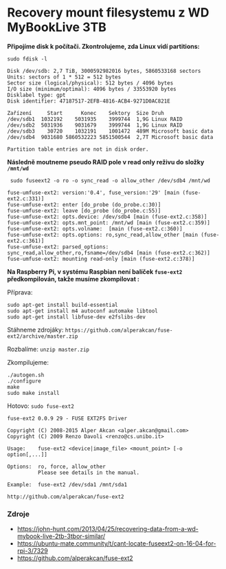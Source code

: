 Recovery mount filesystemu z WD MyBookLive 3TB
==

**Připojíme disk k počítači. Zkontrolujeme, zda Linux vidí partitions:**

`sudo fdisk -l`

```
Disk /dev/sdb: 2,7 TiB, 3000592982016 bytes, 5860533168 sectors
Units: sectors of 1 * 512 = 512 bytes
Sector size (logical/physical): 512 bytes / 4096 bytes
I/O size (minimum/optimal): 4096 bytes / 33553920 bytes
Disklabel type: gpt
Disk identifier: 47187517-2EFB-4816-ACB4-9271D0AC821E

Zařízení     Start      Konec    Sektory  Size Druh
/dev/sdb1  1032192    5031935    3999744  1,9G Linux RAID
/dev/sdb2  5031936    9031679    3999744  1,9G Linux RAID
/dev/sdb3    30720    1032191    1001472  489M Microsoft basic data
/dev/sdb4  9031680 5860532223 5851500544  2,7T Microsoft basic data

Partition table entries are not in disk order.
```

**Následně moutneme pseudo RAID pole v read only reživu do složky `/mnt/wd`**

` sudo fuseext2 -o ro -o sync_read -o allow_other /dev/sdb4 /mnt/wd`

```
fuse-umfuse-ext2: version:'0.4', fuse_version:'29' [main (fuse-ext2.c:331)]
fuse-umfuse-ext2: enter [do_probe (do_probe.c:30)]
fuse-umfuse-ext2: leave [do_probe (do_probe.c:55)]
fuse-umfuse-ext2: opts.device: /dev/sdb4 [main (fuse-ext2.c:358)]
fuse-umfuse-ext2: opts.mnt_point: /mnt/wd [main (fuse-ext2.c:359)]
fuse-umfuse-ext2: opts.volname:  [main (fuse-ext2.c:360)]
fuse-umfuse-ext2: opts.options: ro,sync_read,allow_other [main (fuse-ext2.c:361)]
fuse-umfuse-ext2: parsed_options: sync_read,allow_other,ro,fsname=/dev/sdb4 [main (fuse-ext2.c:362)]
fuse-umfuse-ext2: mounting read-only [main (fuse-ext2.c:378)]
```

**Na Raspberry Pi, v systému Raspbian není balíček `fuse-ext2` předkompilován, takže musíme zkompilovat :**

Příprava:
```
sudo apt-get install build-essential
sudo apt-get install m4 autoconf automake libtool
sudo apt-get install libfuse-dev e2fslibs-dev
```

Stáhneme zdrojáky: `https://github.com/alperakcan/fuse-ext2/archive/master.zip`

Rozbalíme: `unzip master.zip`

Zkompilujeme:
```
./autogen.sh
./configure
make
sudo make install
```
Hotovo: `sudo fuse-ext2`

```
fuse-ext2 0.0.9 29 - FUSE EXT2FS Driver

Copyright (C) 2008-2015 Alper Akcan <alper.akcan@gmail.com>
Copyright (C) 2009 Renzo Davoli <renzo@cs.unibo.it>

Usage:    fuse-ext2 <device|image_file> <mount_point> [-o option[,...]]

Options:  ro, force, allow_other
          Please see details in the manual.

Example:  fuse-ext2 /dev/sda1 /mnt/sda1

http://github.com/alperakcan/fuse-ext2
```

### Zdroje
- https://john-hunt.com/2013/04/25/recovering-data-from-a-wd-mybook-live-2tb-3tbor-similar/
- https://ubuntu-mate.community/t/cant-locate-fuseext2-on-16-04-for-rpi-3/7329
- https://github.com/alperakcan/fuse-ext2
